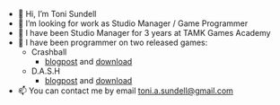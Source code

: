 - 👋 Hi, I’m Toni Sundell
- 👀 I’m looking for work as Studio Manager / Game Programmer
- 🌱 I have been Studio Manager for 3 years at TAMK Games Academy
- 💞️ I have been programmer on two released games:
    - Crashball
        - [blogpost](http://www.gamesacademy.fi/uncategorized/m0ti-and-crash-ball-release-name-might-change/) and [download](https://drive.google.com/file/d/1YC2UzoXmrh9HTo0P997qVQfs_XyMS92T/view)
    - D.A.S.H
        - [blogpost](http://www.gamesacademy.fi/uncategorized/games-academy-autumn-2017-d-a-s-h/) and [download](https://drive.google.com/file/d/1Cyp19-MFvAK3cR-BkkN2pT8Bmhg2rJuq/view)
- 📫 You can contact me by email toni.a.sundell@gmail.com 

<!---
c6tonsun/c6tonsun is a ✨ special ✨ repository because its `README.md` (this file) appears on your GitHub profile.
You can click the Preview link to take a look at your changes.
--->
